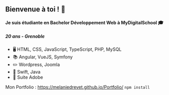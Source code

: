## Bienvenue à toi ! 👋

#### Je suis étudiante en Bachelor Développement Web à MyDigitalSchool 🎓 
##### 20 ans - Grenoble
#####

- 🖥  HTML, CSS, JavaScript, TypeScript, PHP, MySQL
- 📚 Angular, VueJS, Symfony
- ✏️ Wordpress, Joomla
- 📱 Swift, Java
- 🎨 Suite Adobe

Mon Portfolio : https://melaniedrevet.github.io/Portfolio/
`npm install`
